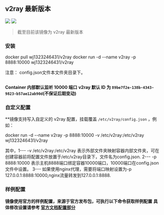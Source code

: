 ## v2ray 最新版本

[![](https://images.microbadger.com/badges/version/mritd/v2ray.svg)](https://microbadger.com/images/mritd/v2ray "Get your own version badge on microbadger.com") [![](https://images.microbadger.com/badges/image/mritd/v2ray.svg)](https://microbadger.com/images/mritd/v2ray "Get your own image badge on microbadger.com")

> 截至目前该镜像为 v2ray 最新版本

### 安装
  docker pull wj1323246431/v2ray
  docker run -d --name v2ray -p 8888:10000 wj1323246431/v2ray
  
注意： config.json文件本文件夹目录下。

``` sh

```

**Container 内部默认监听 10000 端口**
**v2ray 默认 ID 为 `89be7f2e-138b-4343-9823-b57ae12ab90d`(不保证后期变动)**

### 自定义配置

**镜像支持写入自定义的 v2ray 配置，挂载覆盖 `/etc/v2ray/config.json` ，例如：

docker run -d --name v2ray -p 8888:10000 -v /etc/v2ray:/etc/v2ray wj1323246431/v2ray

其中，1--- -v /etc/v2ray:/etc/v2ray 表示外部文件夹映射容器内部文件夹，可在创建容器前将配置文件放置于/etc/v2ray目录下，文件名为config.json.
2--- -p 8888:10000 表示主机8888端口绑定容器10000端口，10000端口在config.json文件中设置。
3--- 如果使用nginx代理，需要将端口映射设置为-p 127.0.0.1:8888:10000,nginx流量转发到127.0.0.1:8888.

### 样例配置

**镜像使用官方的样例配置，来源于官方发布包，可执行以下命令获取样例配置**
**具体修改设置请参考 [官方文档配置部分](https://www.v2ray.com/chapter_02/)**

